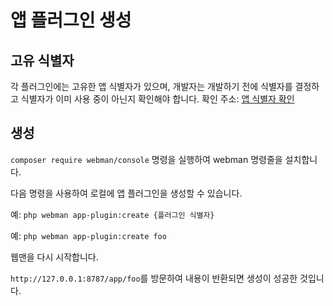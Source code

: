 # 앱 플러그인 생성

## 고유 식별자

각 플러그인에는 고유한 앱 식별자가 있으며, 개발자는 개발하기 전에 식별자를 결정하고 식별자가 이미 사용 중이 아닌지 확인해야 합니다.
확인 주소: [앱 식별자 확인](https://www.workerman.net/app/check)

## 생성

`composer require webman/console` 명령을 실행하여 webman 명령줄을 설치합니다.

다음 명령을 사용하여 로컬에 앱 플러그인을 생성할 수 있습니다.

예: `php webman app-plugin:create {플러그인 식별자}`

예: `php webman app-plugin:create foo`

웹맨을 다시 시작합니다.

`http://127.0.0.1:8787/app/foo`를 방문하여 내용이 반환되면 생성이 성공한 것입니다.

